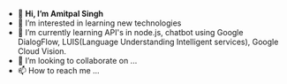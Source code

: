 - 👋 **Hi, I’m Amitpal Singh**
- 👀 I’m interested in learning new technologies
- 🌱 I’m currently learning API's in node.js, chatbot using Google DialogFlow, LUIS(Language Understanding Intelligent services), Google Cloud Vision.
- 💞️ I’m looking to collaborate on ...
- 📫 How to reach me ...

<!---
amitpalnz/amitpalnz is a ✨ special ✨ repository because its `README.md` (this file) appears on your GitHub profile.
You can click the Preview link to take a look at your changes.
--->
